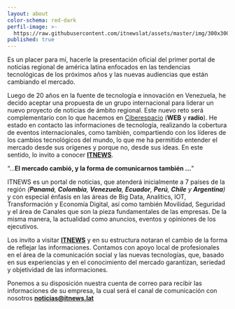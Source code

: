 ```yaml
---
layout: about
color-schema: red-dark
perfil-image: >-
  https://raw.githubusercontent.com/itnewslat/assets/master/img/300x300/Edgar-Rincon-ITNEWSLAT.jpg
published: true
---
```

Es un placer para mí, hacerle la presentación oficial del primer portal de noticias regional de américa latina enfocados en las tendencias tecnológicas de los próximos años y las nuevas audiencias que están cambiando el mercado.

Luego de 20 años en la fuente de tecnología e innovación en Venezuela, he decido aceptar una propuesta de un grupo internacional para liderar un nuevo proyecto de noticias de ámbito regional. Este nuevo reto será complementario con lo que hacemos en [Ciberespacio](http://www.ciberespacio.com.ve/) (**WEB** y **radio**). He estado en contacto las informaciones de tecnología, realizando la cobertura de eventos internacionales, como también, compartiendo con los líderes de los cambios tecnológicos del mundo, lo que me ha permitido entender el mercado desde sus orígenes y porque no, desde sus ideas. En este sentido, lo invito a conocer **[ITNEWS](http://itnews.lat/)**.

“…**El mercado cambió, y la forma de comunicarnos también …**”

ITNEWS es un portal de noticias, que atenderá inicialmente a 7 países de la región _(**Panamá**, **Colombia**, **Venezuela**, **Ecuador**, **Perú**, **Chile** y **Argentina**)_ y con especial énfasis en las áreas de Big Data, Analitics, IOT, Transformación y Economía Digital, así como también Movilidad, Seguridad y el área de Canales que son la pieza fundamentales de las empresas. De la misma manera, la actualidad como anuncios, eventos y opiniones de los ejecutivos.

Los invito a visitar **[ITNEWS](http://itnews.lat/)** y en su estructura notaran el cambio de la forma de reflejar las informaciones. Contamos con apoyo local de profesionales en el área de la comunicación social y las nuevas tecnologías, que, basado en sus experiencias y en el conocimiento del mercado garantizan, seriedad y objetividad de las informaciones.
 
Ponemos a su disposición nuestra cuenta de correo para recibir las informaciones de su empresa, la cual será el canal de comunicación con nosotros **[noticias@itnews.lat](mailto://noticias@itnews.lat)**
